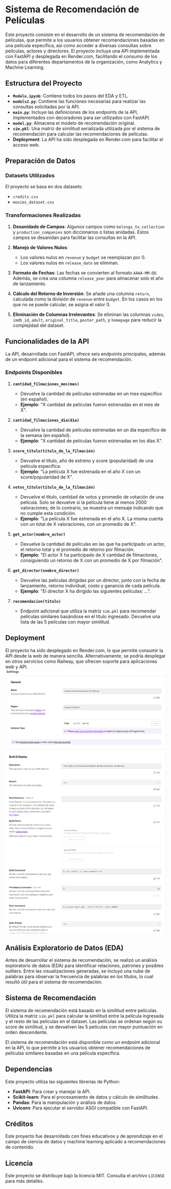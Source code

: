 
# Sistema de Recomendación de Películas

Este proyecto consiste en el desarrollo de un sistema de recomendación de películas, que permite a los usuarios obtener recomendaciones basadas en una película específica, así como acceder a diversas consultas sobre películas, actores y directores. El proyecto incluye una API implementada con FastAPI y desplegada en Render.com, facilitando el consumo de los datos para diferentes departamentos de la organización, como Analytics y Machine Learning.

## Estructura del Proyecto

- **`Modelo.ipynb`**: Contiene todos los pasos del EDA y ETL.
- **`models2.py`**: Contiene las funciones necesarias para realizar las consultas solicitadas por la API.
- **`main.py`**: Incluye las definiciones de los endpoints de la API, implementados con decoradores para ser utilizados con FastAPI.
- **`model.py`**: Almacena el modelo de recomendación original.
- **`sim.pkl`**: Una matriz de similitud serializada utilizada por el sistema de recomendación para calcular las recomendaciones de películas.
- **Deployment**: La API ha sido desplegada en Render.com para facilitar el acceso web.

## Preparación de Datos

### Datasets Utilizados

El proyecto se basa en dos datasets:
- `credits.csv`
- `movies_dataset.csv`

### Transformaciones Realizadas

1. **Desanidado de Campos**: Algunos campos como `belongs_to_collection` y `production_companies` son diccionarios o listas anidadas. Estos campos se desanidan para facilitar las consultas en la API.

2. **Manejo de Valores Nulos**:
   - Los valores nulos en `revenue` y `budget` se reemplazan por 0.
   - Los valores nulos en `release_date` se eliminan.

3. **Formato de Fechas**: Las fechas se convierten al formato `AAAA-MM-DD`. Además, se crea una columna `release_year` para almacenar solo el año de lanzamiento.

4. **Cálculo del Retorno de Inversión**: Se añade una columna `return`, calculada como la división de `revenue` entre `budget`. En los casos en los que no se puede calcular, se asigna el valor 0.

5. **Eliminación de Columnas Irrelevantes**: Se eliminan las columnas `video`, `imdb_id`, `adult`, `original_title`, `poster_path`, y `homepage` para reducir la complejidad del dataset.

## Funcionalidades de la API

La API, desarrollada con FastAPI, ofrece seis endpoints principales, además de un endpoint adicional para el sistema de recomendación.

### Endpoints Disponibles

1. **`cantidad_filmaciones_mes(mes)`**
   - Devuelve la cantidad de películas estrenadas en un mes específico (en español).
   - **Ejemplo**: "X cantidad de películas fueron estrenadas en el mes de X".

2. **`cantidad_filmaciones_dia(dia)`**
   - Devuelve la cantidad de películas estrenadas en un día específico de la semana (en español).
   - **Ejemplo**: "X cantidad de películas fueron estrenadas en los días X".

3. **`score_titulo(titulo_de_la_filmación)`**
   - Devuelve el título, año de estreno y score (popularidad) de una película específica.
   - **Ejemplo**: "La película X fue estrenada en el año X con un score/popularidad de X".

4. **`votos_titulo(titulo_de_la_filmación)`**
   - Devuelve el título, cantidad de votos y promedio de votación de una película. Solo se devuelve si la película tiene al menos 2000 valoraciones; de lo contrario, se muestra un mensaje indicando que no cumple esta condición.
   - **Ejemplo**: "La película X fue estrenada en el año X. La misma cuenta con un total de X valoraciones, con un promedio de X".

5. **`get_actor(nombre_actor)`**
   - Devuelve la cantidad de películas en las que ha participado un actor, el retorno total y el promedio de retorno por filmación.
   - **Ejemplo**: "El actor X ha participado de X cantidad de filmaciones, consiguiendo un retorno de X con un promedio de X por filmación".

6. **`get_director(nombre_director)`**
   - Devuelve las películas dirigidas por un director, junto con la fecha de lanzamiento, retorno individual, costo y ganancia de cada película.
   - **Ejemplo**: "El director X ha dirigido las siguientes películas: ...".

7. **`recomendacion(titulo)`**
   - Endpoint adicional que utiliza la matriz `sim.pkl` para recomendar películas similares basándose en el título ingresado. Devuelve una lista de las 5 películas con mayor similitud.

## Deployment

El proyecto ha sido desplegado en Render.com, lo que permite consumir la API desde la web de manera sencilla. Alternativamente, se podría desplegar en otros servicios como Railway, que ofrecen soporte para aplicaciones web y API.
![alt text](src/pic1.png)
![alt text](src/pic2.png)
![alt text](src/pic3.png)

## Análisis Exploratorio de Datos (EDA)

Antes de desarrollar el sistema de recomendación, se realizó un análisis exploratorio de datos (EDA) para identificar relaciones, patrones y posibles outliers. Entre las visualizaciones generadas, se incluyó una nube de palabras para observar la frecuencia de palabras en los títulos, lo cual resultó útil para el sistema de recomendación.

## Sistema de Recomendación

El sistema de recomendación está basado en la similitud entre películas. Utiliza la matriz `sim.pkl` para calcular la similitud entre la película ingresada y el resto de las películas en el dataset. Las películas se ordenan según su score de similitud, y se devuelven las 5 películas con mayor puntuación en orden descendente.

El sistema de recomendación está disponible como un endpoint adicional en la API, lo que permite a los usuarios obtener recomendaciones de películas similares basadas en una película específica.

## Dependencias

Este proyecto utiliza las siguientes librerías de Python:
- **FastAPI**: Para crear y manejar la API.
- **Scikit-learn**: Para el procesamiento de datos y cálculo de similitudes.
- **Pandas**: Para la manipulación y análisis de datos.
- **Uvicorn**: Para ejecutar el servidor ASGI compatible con FastAPI.

## Créditos

Este proyecto fue desarrollado con fines educativos y de aprendizaje en el campo de ciencia de datos y machine learning aplicado a recomendaciones de contenido.

## Licencia

Este proyecto se distribuye bajo la licencia MIT. Consulta el archivo `LICENSE` para más detalles.